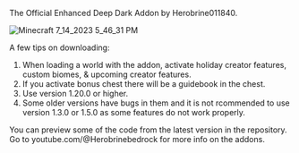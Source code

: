 The Official Enhanced Deep Dark Addon by Herobrine011840.

![Minecraft 7_14_2023 5_46_31 PM](https://github.com/Herobrine011840/The-Enhanced-Deep-Dark-Addon-for-Minecraft-Bedrock/assets/139717119/8fa2437c-b5f9-4aab-8bd1-93a2d956d577)

A few tips on downloading:
1. When loading a world with the addon, activate holiday creator features, custom biomes, & upcoming creator features.
2. If you activate bonus chest there will be a guidebook in the chest.
3. Use version 1.20.0 or higher.
4. Some older versions have bugs in them and it is not rcommended to use version 1.3.0 or 1.5.0 as some features do not work properly.

You can preview some of the code from the latest version in the repository.
Go to youtube.com/@Herobrinebedrock for more info on the addons.
